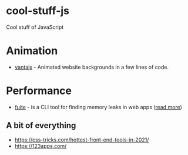 # cool-stuff-js
Cool stuff of JavaScript

# Animation

- [vantajs](https://www.vantajs.com/) - Animated website backgrounds in a few lines of code.

# Performance

- [fuite](https://github.com/nolanlawson/fuite) - is a CLI tool for finding memory leaks in web apps ([read more](https://nolanlawson.com/2021/12/17/introducing-fuite-a-tool-for-finding-memory-leaks-in-web-apps/))

## A bit of everything
- https://css-tricks.com/hottest-front-end-tools-in-2021/
- https://123apps.com/
